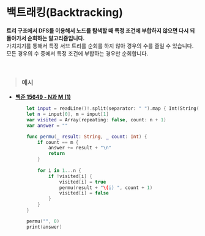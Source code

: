 # 백트래킹(Backtracking)
**트리 구조에서 DFS를 이용해서 노드를 탐색할 때 특정 조건에 부합하지 않으면 다시 되돌아가서 순회하는 알고리즘입니다.**  
가치치기를 통해서 특정 서브 트리를 순회를 하지 않아 경우의 수를 줄일 수 있습니다.  
모든 경우의 수 중에서 특정 조건에 부합하는 경우만 순회합니다.

<br>

> ### 예시
* **[백준 15649 - N과 M (1)](https://www.acmicpc.net/problem/15649)**
    ```swift
        let input = readLine()!.split(separator: " ").map { Int(String($0))! }
        let n = input[0], m = input[1]
        var visited = Array(repeating: false, count: n + 1)
        var answer = ""

        func permu(_ result: String, _ count: Int) {
            if count == m {
                answer += result + "\n"
                return
            }
            
            for i in 1...n {
                if !visited[i] {
                    visited[i] = true
                    permu(result + "\(i) ", count + 1)
                    visited[i] = false
                }
            }
        }

        permu("", 0)
        print(answer)
    ```